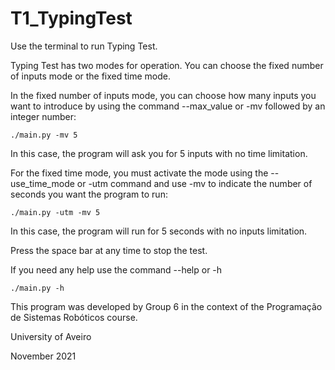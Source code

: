 # T1_TypingTest

Use the terminal to run Typing Test.

Typing Test has two modes for operation. You can choose the fixed number of inputs mode or the fixed time mode.

In the fixed number of inputs mode, you can choose how many inputs you want to introduce by using the command --max_value or -mv followed by an integer number:

    ./main.py -mv 5
            
In this case, the program will ask you for 5 inputs with no time limitation.

For the fixed time mode, you must activate the mode using the --use_time_mode or -utm command and use -mv to indicate the number of seconds you want the program to run:

    ./main.py -utm -mv 5

In this case, the program will run for 5 seconds with no inputs limitation.

Press the space bar at any time to stop the test.

If you need any help use the command --help or -h

    ./main.py -h

This program was developed by Group 6 in the context of the Programação de Sistemas Robóticos course.

University of Aveiro

November 2021